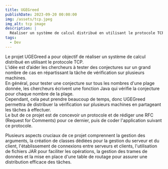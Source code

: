 ```yaml
---
title: UGEGreed
publishDate: 2023-09-20 00:00:00
img: /assets/tcp.jpeg
img_alt: tcp image
description: |
  Réaliser un système de calcul distribué en utilisant le protocole TCP.
tags:
  - Dev
---
```


Le projet UGEGreed a pour objectif de réaliser un système de calcul distribué en utilisant le protocole TCP.  
L’idée est d’aider les chercheurs à tester des conjectures sur un grand nombre de cas en répartissant la tâche de vérification sur plusieurs machines.  
En général, pour tester une conjecture sur tous les nombres d'une plage donnée, les chercheurs écrivent une fonction Java qui vérifie la conjecture pour chaque nombre de la plage.  
Cependant, cela peut prendre beaucoup de temps, donc UGEGreed permettra de distribuer la vérification sur plusieurs machines en partageant les tâches à effectuer.   
Le but de ce projet est de concevoir un protocole et de rédiger une RFC (Request for Comments) pour ce dernier, puis de coder l'application suivant ce protocole.   

Plusieurs aspects cruciaux de ce projet comprennent la gestion des arguments, la création de classes dédiées pour la gestion du serveur et du client, l'établissement de connexions entre serveurs et clients, l'utilisation de fichiers JAR pour faciliter les opérations, la gestion des trames de données et la mise en place d'une table de routage pour assurer une distribution efficace des tâches.


